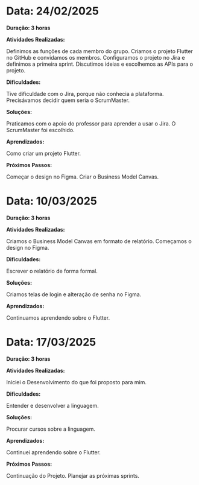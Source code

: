 # Data: 24/02/2025
**Duração: 3 horas**

**Atividades Realizadas:**

Definimos as funções de cada membro do grupo.
Criamos o projeto Flutter no GitHub e convidamos os membros.
Configuramos o projeto no Jira e definimos a primeira sprint.
Discutimos ideias e escolhemos as APIs para o projeto.

**Dificuldades:**

Tive dificuldade com o Jira, porque não conhecia a plataforma.
Precisávamos decidir quem seria o ScrumMaster.

**Soluções:**

Praticamos com o apoio do professor para aprender a usar o Jira.
O ScrumMaster foi escolhido.

**Aprendizados:**

Como criar um projeto Flutter.

**Próximos Passos:**

Começar o design no Figma.
Criar o Business Model Canvas.

# Data: 10/03/2025
**Duração: 3 horas**

**Atividades Realizadas:**

Criamos o Business Model Canvas em formato de relatório.
Começamos o design no Figma.

**Dificuldades:**

Escrever o relatório de forma formal.

**Soluções:**

Criamos telas de login e alteração de senha no Figma.

**Aprendizados:**

Continuamos aprendendo sobre o Flutter.

# Data: 17/03/2025
**Duração: 3 horas**

**Atividades Realizadas:**

Iniciei o Desenvolvimento do que foi proposto para mim.

**Dificuldades:**

Entender e desenvolver a linguagem.

**Soluções:**

Procurar cursos sobre a linguagem.

**Aprendizados:**

Continuei aprendendo sobre o Flutter.

**Próximos Passos:**

Continuação do Projeto.
Planejar as próximas sprints.

